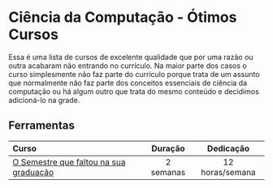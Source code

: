 # Ciência da Computação - Ótimos Cursos

Essa é uma lista de cursos de excelente qualidade que por uma razão ou outra acabaram não entrando no currículo. Na maior parte dos casos o curso simplesmente não faz parte do currículo porque trata de um assunto que normalmente não faz parte dos conceitos essenciais de ciência da computação ou há algum outro que trata do mesmo conteúdo e decidimos adicioná-lo na grade.

## Ferramentas

Curso | Duração | Dedicação
:-- | :--: | :--:
[O Semestre que faltou na sua graduação](https://missing-semester-pt.github.io/) | 2 semanas | 12 horas/semana

